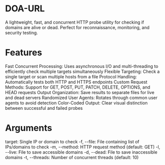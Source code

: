 # DOA-URL
A lightweight, fast, and concurrent HTTP probe utility for checking if domains are alive or dead. Perfect for reconnaissance, monitoring, and security testing.

# Features
<!-- The line above uses ## to create a second-level heading -->

Fast Concurrent Processing: Uses asynchronous I/O and multi-threading to efficiently check multiple targets simultaneously
Flexible Targeting: Check a single target or scan multiple hosts from a file
Protocol Handling: Automatically tests both HTTP and HTTPS endpoints
Custom Request Methods: Support for GET, POST, PUT, PATCH, DELETE, OPTIONS, and HEAD requests
Output Organization: Save results to separate files for live and dead servers
Randomized User Agents: Rotates through common user agents to avoid detection
Color-Coded Output: Clear visual distinction between successful and failed probes

<!-- The lines above use - for bullet points and ** for bold text -->

# Arguments
<!-- The line above uses ### to create a third-level heading -->

target: Single IP or domain to check
-f, --file: File containing list of IPs/domains to check
-m, --method: HTTP request method (default: GET)
-l, --live: File to save accessible domains
-d, --dead: File to save inaccessible domains
-t, --threads: Number of concurrent threads (default: 10)

<!-- The lines above use - for bullet points and ` for inline code formatting -->

